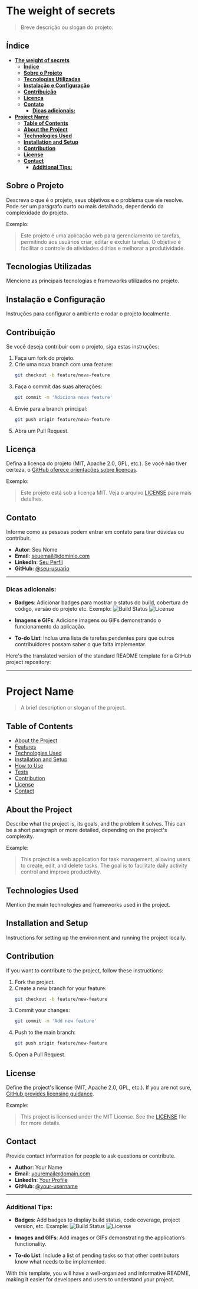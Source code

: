 # **The weight of secrets**

> Breve descrição ou slogan do projeto.

## **Índice**
- [**The weight of secrets**](#the-weight-of-secrets)
  - [**Índice**](#índice)
  - [**Sobre o Projeto**](#sobre-o-projeto)
  - [**Tecnologias Utilizadas**](#tecnologias-utilizadas)
  - [**Instalação e Configuração**](#instalação-e-configuração)
  - [**Contribuição**](#contribuição)
  - [**Licença**](#licença)
  - [**Contato**](#contato)
    - [**Dicas adicionais:**](#dicas-adicionais)
- [**Project Name**](#project-name)
  - [**Table of Contents**](#table-of-contents)
  - [**About the Project**](#about-the-project)
  - [**Technologies Used**](#technologies-used)
  - [**Installation and Setup**](#installation-and-setup)
  - [**Contribution**](#contribution)
  - [**License**](#license)
  - [**Contact**](#contact)
    - [**Additional Tips:**](#additional-tips)

## **Sobre o Projeto**
Descreva o que é o projeto, seus objetivos e o problema que ele resolve. Pode ser um parágrafo curto ou mais detalhado, dependendo da complexidade do projeto.

Exemplo:
> Este projeto é uma aplicação web para gerenciamento de tarefas, permitindo aos usuários criar, editar e excluir tarefas. O objetivo é facilitar o controle de atividades diárias e melhorar a produtividade.

## **Tecnologias Utilizadas**
Mencione as principais tecnologias e frameworks utilizados no projeto.


## **Instalação e Configuração**
Instruções para configurar o ambiente e rodar o projeto localmente.


## **Contribuição**
Se você deseja contribuir com o projeto, siga estas instruções:

1. Faça um fork do projeto.
2. Crie uma nova branch com uma feature:
   ```bash
   git checkout -b feature/nova-feature
   ```
3. Faça o commit das suas alterações:
   ```bash
   git commit -m 'Adiciona nova feature'
   ```
4. Envie para a branch principal:
   ```bash
   git push origin feature/nova-feature
   ```
5. Abra um Pull Request.

## **Licença**
Defina a licença do projeto (MIT, Apache 2.0, GPL, etc.). Se você não tiver certeza, o [GitHub oferece orientações sobre licenças](https://choosealicense.com/).

Exemplo:
> Este projeto está sob a licença MIT. Veja o arquivo [LICENSE](LICENSE) para mais detalhes.

## **Contato**
Informe como as pessoas podem entrar em contato para tirar dúvidas ou contribuir.

- **Autor**: Seu Nome
- **Email**: seuemail@dominio.com
- **LinkedIn**: [Seu Perfil](https://linkedin.com/in/seu-perfil)
- **GitHub**: [@seu-usuario](https://github.com/seu-usuario)

---

### **Dicas adicionais:**
- **Badges**: Adicionar badges para mostrar o status do build, cobertura de código, versão do projeto etc.
  Exemplo:
  ![Build Status](https://img.shields.io/github/actions/workflow/status/seu-usuario/nome-do-repositorio/build.yml)
  ![License](https://img.shields.io/github/license/seu-usuario/nome-do-repositorio)

- **Imagens e GIFs**: Adicione imagens ou GIFs demonstrando o funcionamento da aplicação.

- **To-do List**: Inclua uma lista de tarefas pendentes para que outros contribuidores possam saber o que falta implementar.

Here's the translated version of the standard README template for a GitHub project repository:

---

# **Project Name**

> A brief description or slogan of the project.

## **Table of Contents**
- [About the Project](#about-the-project)
- [Features](#features)
- [Technologies Used](#technologies-used)
- [Installation and Setup](#installation-and-setup)
- [How to Use](#how-to-use)
- [Tests](#tests)
- [Contribution](#contribution)
- [License](#license)
- [Contact](#contact)

## **About the Project**
Describe what the project is, its goals, and the problem it solves. This can be a short paragraph or more detailed, depending on the project's complexity.

Example:
> This project is a web application for task management, allowing users to create, edit, and delete tasks. The goal is to facilitate daily activity control and improve productivity.

## **Technologies Used**
Mention the main technologies and frameworks used in the project.

## **Installation and Setup**
Instructions for setting up the environment and running the project locally.

## **Contribution**
If you want to contribute to the project, follow these instructions:

1. Fork the project.
2. Create a new branch for your feature:
   ```bash
   git checkout -b feature/new-feature
   ```
3. Commit your changes:
   ```bash
   git commit -m 'Add new feature'
   ```
4. Push to the main branch:
   ```bash
   git push origin feature/new-feature
   ```
5. Open a Pull Request.

## **License**
Define the project's license (MIT, Apache 2.0, GPL, etc.). If you are not sure, [GitHub provides licensing guidance](https://choosealicense.com/).

Example:
> This project is licensed under the MIT License. See the [LICENSE](LICENSE) file for more details.

## **Contact**
Provide contact information for people to ask questions or contribute.

- **Author**: Your Name
- **Email**: youremail@domain.com
- **LinkedIn**: [Your Profile](https://linkedin.com/in/your-profile)
- **GitHub**: [@your-username](https://github.com/your-username)

---

### **Additional Tips:**
- **Badges**: Add badges to display build status, code coverage, project version, etc.
  Example:
  ![Build Status](https://img.shields.io/github/actions/workflow/status/your-username/repository-name/build.yml)
  ![License](https://img.shields.io/github/license/your-username/repository-name)

- **Images and GIFs**: Add images or GIFs demonstrating the application’s functionality.

- **To-do List**: Include a list of pending tasks so that other contributors know what needs to be implemented.

With this template, you will have a well-organized and informative README, making it easier for developers and users to understand your project.